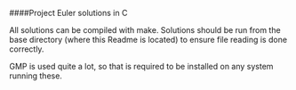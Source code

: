 ####Project Euler solutions in C

All solutions can be compiled with make. Solutions should be run from
the base directory (where this Readme is located) to ensure file reading
is done correctly.

GMP is used quite a lot, so that is required to be installed on any system
running these.
